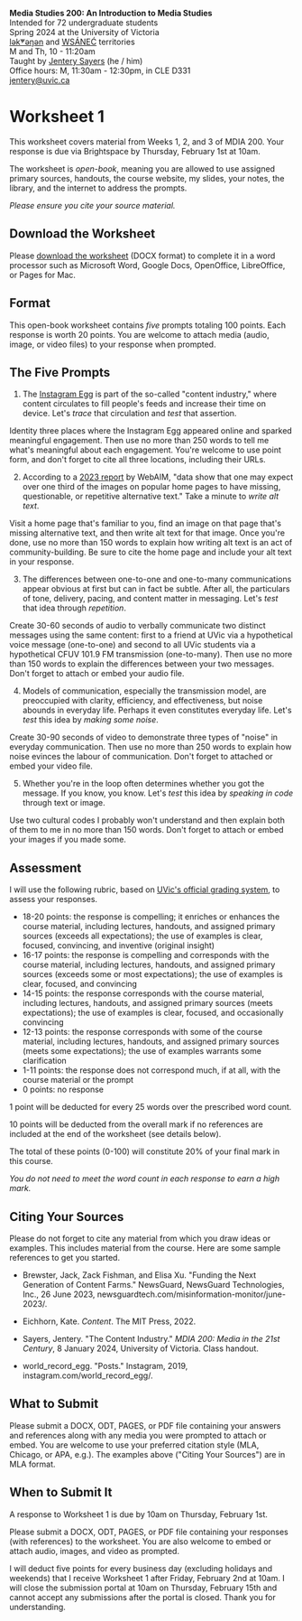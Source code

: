 **Media Studies 200: An Introduction to Media Studies**    
Intended for 72 undergraduate students     
Spring 2024 at the University of Victoria  
[lək̓ʷəŋən](https://www.songheesnation.ca/community/l-k-ng-n-traditional-territory) and [<u>W</u>SÁNEĆ](https://wsanec.com/) territories  
M and Th, 10 - 11:20am     
Taught by [Jentery Sayers](https://jntry.work/) (he / him)      
Office hours: M, 11:30am - 12:30pm, in CLE D331    
[jentery@uvic.ca](mailto:jentery@uvic.ca)

# Worksheet 1

This worksheet covers material from Weeks 1, 2, and 3 of MDIA 200. Your response is due via Brightspace by Thursday, February 1st at 10am.   

The worksheet is *open-book*, meaning you are allowed to use assigned primary sources, handouts, the course website, my slides, your notes, the library, and the internet to address the prompts.

*Please ensure you cite your source material.* 

## Download the Worksheet 

Please [download the worksheet](mdia200v2Worksheet1.docx) (DOCX format) to complete it in a word processor such as Microsoft Word, Google Docs, OpenOffice, LibreOffice, or Pages for Mac.  

## Format

This open-book worksheet contains *five* prompts totaling 100 points. Each response is worth 20 points. You are welcome to attach media (audio, image, or video files) to your response when prompted.  

## The Five Prompts 

1. The [Instagram Egg](https://www.instagram.com/world_record_egg/) is part of the so-called "content industry," where content circulates to fill people's feeds and increase their time on device. Let's *trace* that circulation and *test* that assertion.  

Identity three places where the Instagram Egg appeared online and sparked meaningful engagement. Then use no more than 250 words to tell me what's meaningful about each engagement. You're welcome to use point form, and don't forget to cite all three locations, including their URLs. 

2. According to a [2023 report](https://webaim.org/projects/million/#alttext) by WebAIM, "data show that one may expect over one third of the images on popular home pages to have missing, questionable, or repetitive alternative text." Take a minute to *write alt text*. 

Visit a home page that's familiar to you, find an image on that page that's missing alternative text, and then write alt text for that image. Once you're done, use no more than 150 words to explain how writing alt text is an act of community-building. Be sure to cite the home page and include your alt text in your response. 

3. The differences between one-to-one and one-to-many communications appear obvious at first but can in fact be subtle. After all, the particulars of tone, delivery, pacing, and content matter in messaging. Let's *test* that idea through *repetition*. 

Create 30-60 seconds of audio to verbally communicate two distinct messages using the same content: first to a friend at UVic via a hypothetical voice message (one-to-one) and second to all UVic students via a hypothetical CFUV 101.9 FM transmission (one-to-many). Then use no more than 150 words to explain the differences between your two messages. Don't forget to attach or embed your audio file.  

4. Models of communication, especially the transmission model, are preoccupied with clarity, efficiency, and effectiveness, but noise abounds in everyday life. Perhaps it even constitutes everyday life. Let's *test* this idea by *making some noise*. 

Create 30-90 seconds of video to demonstrate three types of "noise" in everyday communication. Then use no more than 250 words to explain how noise evinces the labour of communication. Don't forget to attached or embed your video file. 

5. Whether you're in the loop often determines whether you got the message. If you know, you know. Let's *test* this idea by *speaking in code* through text or image. 

Use two cultural codes I probably won't understand and then explain both of them to me in no more than 150 words. Don't forget to attach or embed your images if you made some. 

## Assessment 

I will use the following rubric, based on [UVic's official grading system](https://www.uvic.ca/calendar/undergrad/index.php#/policy/S1AAgoGuV?bc=true&bcCurrent=14%20-%20Grading&bcGroup=Undergraduate%20Academic%20Regulations&bcItemType=policies), to assess your responses. 

* 18-20 points: the response is compelling; it enriches or enhances the course material, including lectures, handouts, and assigned primary sources (exceeds all expectations); the use of examples is clear, focused, convincing, and inventive (original insight)
* 16-17 points: the response is compelling and corresponds with the course material, including lectures, handouts, and assigned primary sources (exceeds some or most expectations); the use of examples is clear, focused, and convincing 
* 14-15 points: the response corresponds with the course material, including lectures, handouts, and assigned primary sources (meets expectations); the use of examples is clear, focused, and occasionally convincing
* 12-13 points: the response corresponds with some of the course material, including lectures, handouts, and assigned primary sources (meets some expectations); the use of examples warrants some clarification 
* 1-11 points: the response does not correspond much, if at all, with the course material or the prompt
* 0 points: no response  

1 point will be deducted for every 25 words over the prescribed word count. 

10 points will be deducted from the overall mark if no references are included at the end of the worksheet (see details below).

The total of these points (0-100) will constitute 20% of your final mark in this course. 

*You do not need to meet the word count in each response to earn a high mark.* 

## Citing Your Sources 

Please do not forget to cite any material from which you draw ideas or examples. This includes material from the course. Here are some sample references to get you started.  

* Brewster, Jack, Zack Fishman, and Elisa Xu. "Funding the Next Generation of Content Farms." NewsGuard, NewsGuard Technologies, Inc., 26 June 2023, newsguardtech.com/misinformation-monitor/june-2023/.

* Eichhorn, Kate. *Content*. The MIT Press, 2022. 

* Sayers, Jentery. "The Content Industry." *MDIA 200: Media in the 21st Century*, 8 January 2024, University of Victoria. Class handout. 

* world_record_egg. "Posts." Instagram, 2019, instagram.com/world_record_egg/. 

## What to Submit 

Please submit a DOCX, ODT, PAGES, or PDF file containing your answers and references along with any media you were prompted to attach or embed. You are welcome to use your preferred citation style (MLA, Chicago, or APA, e.g.). The examples above ("Citing Your Sources") are in MLA format. 

## When to Submit It

A response to Worksheet 1 is due by 10am on Thursday, February 1st.

Please submit a DOCX, ODT, PAGES, or PDF file containing your responses (with references) to the worksheet. You are also welcome to embed or attach audio, images, and video as prompted. 

I will deduct five points for every business day (excluding holidays and weekends) that I receive Worksheet 1 after Friday, February 2nd at 10am. I will close the submission portal at 10am on Thursday, February 15th and cannot accept any submissions after the portal is closed. Thank you for understanding.
